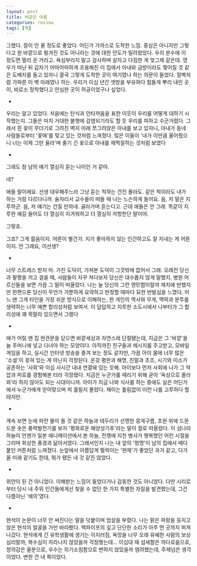 ```yaml
---
layout: post
title: 바깥은 여름
categories: review
tags: [책]
---
```


그랬다. 잠이 안 올 정도로 좋았다. 어딘가 가까스로 도착한 느낌. 중심은 아니지만 그렇다고 원 바깥으로 튕겨진 것도 아니라는 것에 대한 안도가 밀려왔었다. 우리 분수에 이 정도면 멀리 온 거라고. 욕심부리지 말고 감사하며 살자고 다짐한 게 엊그제 같은데. 영우가 떠난 뒤 갑자기 어마어마하게 조용해진 이 집에서 아내와 금방이라도 찢어질 것 같은 도배지를 들고 있자니 결국 그렇게 도착한 곳이 여기였나 하는 의문이 들었다. 절벽처럼 가파른 이 벽 아래였나 하는. 우리가 이십 년간 셋방을 부유하다 힘들게 뿌리 내린 곳이, 비로소 정착했다고 안심한 곳이 허공이었구나 싶었다.

-

우리는 알고 있었다. 처음에는 탄식과 안타까움을 표한 이웃이 우리를 어떻게 대하기 시작했는지. 그들은 마치 거대한 불행에 감염되기라도 할 듯 우리를 피하고 수군거렸다. 그래서 흰 꽃이 무더기로 그려진 벽지 아래 쪼그려앉은 아내를 보고 있자니, 아내가 동네 사람들로부터 '꽃매'를 맞고 있는 것처럼 느껴졌다. 많은 이들이 '내가 이만큼 울어줬으니 너는 이제 그만 울라'며 줄기 긴 꽃으로 아내를 채찍질하는 것처럼 보였다​

-

그래도 참 남의 얘기 열심히 듣는 나이인 거 같아.

네?

애들 말이에요. 선생 대우해주느라 그냥 듣는 척하는 건진 몰라도. 같은 척이라도 내가 하는 거랑 다르다니까. 술자리서 교수들이 떠들 때 나는 느슨하게 들어요. 음, 저 말은 지루하군. 음, 저 얘기는 건질 만하네. 골라가며 듣는다고. 근데 애들은 안 그래. 똑같이 지루한 얘길 들어도 더 열심히 지겨워하고 더 열심히 저항한단 말이야.

그렇죠.

그죠? 그게 젊음이지. 어른이 별건가. 지가 좋아하지 않는 인간하고도 잘 지내는 게 어른이지. 안 그래요, 이선생?


-

너무 스트레스 받지 마. 가진 도덕이, 가져본 도덕이 그것밖에 없어서 그래.
오래전 당신과 팔짱을 끼고 걸을 때, 사람들이 자꾸 쳐다보자 당신은 대수롭지 않게 말했지. 병원 어르신들을 보면 가끔 그 말이 떠올랐다. 나는 늘 당신의 그런 영민함이랄까 재치에 반했지만 한편으론 당신이 무언가 가뿐하게 요약하고 판정할 때마다 묘한 반발심을 느꼈다. 어느 땐 그게 타인을 가장 쉬운 방식으로 이해하는, 한 개인의 역사와 무게, 맥락과 분투를 생략하는 너무 예쁜 합리성처럼 보여서. 이 답답하고 지루한 소도시에서 나부터가 그 합리성에 꽤 목말라 있으면서 그랬다​

-

애가 어릴 땐 집 현관문을 닫으면 바깥세상과 자연스레 단절됐는데, 지금은 그 '바깥'을 늘 주머니에 넣고 다녀야 하는 모양이다. 아직까진 친구들과 메시지를 주고받고, 모바일 게임을 하고, 실시간 인터넷 방송을 즐겨 보는 정도 같지만, 가끔 아이 몸에 너무 많은 '소셜'이 꽂혀 있는 게 아닌지 걱정된다. 온갖 평판과 해명, 친말과 초조, 시기와 미소가 공존하는 '사회'와 이십 사시간 내내 연결돼 있는 듯해. 아이보다 먼저 사회에 나가 그 억압과 피로를 경험해본 터라 걱정됐다. 지금은 누군가를 때리기 위해 굳이 '옥상으로 올라와'라 하지 않아도 되는 시대이니까. 아이가 지금 나와 식사를 하는 중에도 실은 어딘가에서 누군가에게 얻어맞으며 피 흘릴지 몰랐다. 재이는 틀림없이 이런 나를 고루하다 할 테지만.

-

계속 보면 눈에 파란 물이 들 것 같은 하늘과 테두리가 선명한 뭉게구름, 초원 위에 드문드문 솟은 풍력발전기를 보자 '평화로운 해양성기후'라는 말이 절로 떠올랐다. 이 섬나라 하늘이 언젠가 일본 애니메이션에서 본 하늘, 전쟁에 지친 병사가 행복했던 어린 시절을 그리며 회상한 풍경과 닮아서였다. 그래서인지 나는 내 앞의 '청명'이 남의 집에서 떼다 붙인 커튼처럼 느껴졌다. 눈앞에서 아름답게 펄럭이는 '현재'가 좋았던 과거 같고, 다가올 미래 같기도 한데, 뭐가 됐든 내 것 같진 않았다.

-

위안이 된 건 아니었다. 이해받는 느낌이 들었다거나 감동한 것도 아니었다. 다만 시리로부터 당시 내 주위 인간들에게선 찾을 수 없던 한 가지 특별한 자질을 발견했는데, 그건 다름아닌 '예의'였다. 

-

현석이 논문이 너무 안 써진다는 말을 덧붙이며 엄살을 부렸다. 나는 맑은 파랑을 등지고 앉은 현석의 얼굴을 가만 바라봤다. 백파이프의 깊고 단단한 소리가 아주 먼 곳까지 퍼져나갔다. 현석에게 긴 유학생활에 생기는 이지러짐, 욕망을 너무 오래 유예한 사람의 보상 심리랄까, 복수심이 자라나지 않았을까 걱정했는데... 이십대 때 섬세함은 까다로움으로, 정의감은 울분으로, 우수는 의기소침함으로 변하지 않았을까 염려했는데, 주제넘은 생각이었다. 변한 건 내 쪽이었다. 